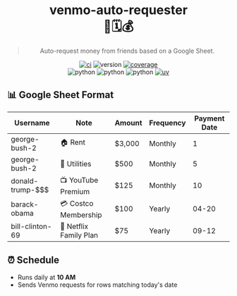 <div align="center">

# venmo-auto-requester <br> 🤖🗓️💰

> Auto-request money from friends based on a Google Sheet.

[![ci](https://github.com/sherifattia/venmo-auto-requester/actions/workflows/ci.yml/badge.svg)](https://github.com/sherifattia/venmo-auto-requester/actions/workflows/ci.yml)
![version](https://img.shields.io/badge/continuous_delivery-v0.1.0-blue)
[![coverage](https://codecov.io/gh/sherifattia/venmo-auto-requester/graph/badge.svg?token=4G33EVU2LH)](https://codecov.io/gh/sherifattia/venmo-auto-requester)
<br>
![python](https://img.shields.io/badge/python-3.13-blue?logo=python&logoColor=white)
![python](https://img.shields.io/badge/-poetry-blue?logo=poetry&logoColor=white)
![python](https://img.shields.io/badge/.%20-uv-blue?logo=uv&logoColor=white)
[![uv](https://img.shields.io/endpoint?url=https://raw.githubusercontent.com/astral-sh/uv/main/assets/badge/v0.json)](https://github.com/astral-sh/uv)


</div>

## 📊 Google Sheet Format

| Username            | Note                   | Amount | Frequency | Payment Date |
|---------------------|------------------------|--------|-----------|---------------|
| george-bush-2       | 🏠 Rent                | $3,000 | Monthly   | 1             |
| george-bush-2       | 🔌 Utilities           | $500   | Monthly   | 5             |
| donald-trump-$$$    | 📺 YouTube Premium     | $125   | Monthly   | 10            |
| barack-obama        | 💳 Costco Membership   | $100   | Yearly    | 04-20         |
| bill-clinton-69     | 🍿 Netflix Family Plan | $75    | Yearly    | 09-12         |


## ⏰ Schedule

- Runs daily at **10 AM**
- Sends Venmo requests for rows matching today's date

